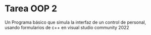 # Tarea OOP 2

Un Programa básico que simula la interfaz de un control de personal, usando formularios de c++ en visual studio community 2022